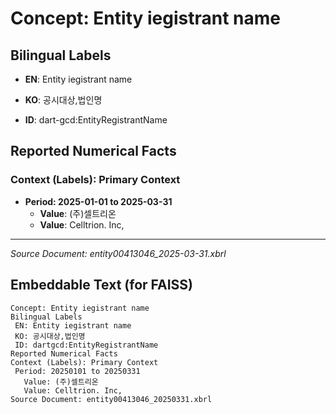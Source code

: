 # Concept: Entity iegistrant name

## Bilingual Labels
- **EN**: Entity iegistrant name
- **KO**: 공시대상,법인명

- **ID**: dart-gcd:EntityRegistrantName

## Reported Numerical Facts

### **Context (Labels): Primary Context**
- **Period: 2025-01-01 to 2025-03-31**
  - **Value**: (주)셀트리온
  - **Value**: Celltrion. Inc,

---
*Source Document: entity00413046_2025-03-31.xbrl*
## Embeddable Text (for FAISS)
```text
Concept: Entity iegistrant name
Bilingual Labels
 EN: Entity iegistrant name
 KO: 공시대상,법인명
 ID: dartgcd:EntityRegistrantName
Reported Numerical Facts
Context (Labels): Primary Context
 Period: 20250101 to 20250331
   Value: (주)셀트리온
   Value: Celltrion. Inc,
Source Document: entity00413046_20250331.xbrl
```